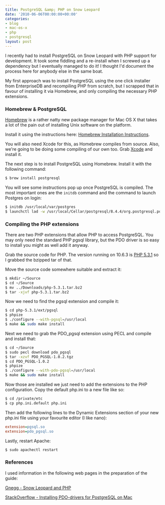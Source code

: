 ```yaml
---
title: PostgreSQL &amp; PHP on Snow Leopard
date: '2010-06-06T00:00:00+00:00'
categories:
- blog
- mac-os-x
- php
- postgresql
layout: post
---
```


I recently had to install PostgreSQL on Snow Leopard with PHP support for development. It took some fiddling and a re-install when I screwed up a dependency but I eventually managed to do it! I thought I'd document the process here for anybody else in the same boat.

<!--more-->

My first approach was to install PostgreSQL using the one click installer from EnterpriseDB and recompiling PHP from scratch, but I scrapped that in favour of installing it via Homebrew, and only compiling the necessary PHP extensions.

### Homebrew & PostgreSQL

[Homebrew](http://mxcl.github.com/homebrew/) is a rather natty new package manager for Mac OS X that takes a lot of the pain out of installing Unix software on the platform.

Install it using the instructions here: [Homebrew Installation Instructions](http://wiki.github.com/mxcl/homebrew/installation).

You will also need Xcode for this, as Homebrew compiles from source. Also, we're going to be doing some compiling of our own too. Grab [Xcode](http://developer.apple.com/tools/xcode/) and install it.

The next step is to install PostgreSQL using Homebrew. Install it with the following command:

``` bash
$ brew install postgresql
```

You will see some instructions pop up once PostgreSQL is compiled. The most important ones are the `initdb` command and the command to launch Postgres on login:

``` bash
$ initdb /usr/local/var/postgres
$ launchctl lad -w /usr/local/Cellar/postgresql/8.4.4/org.postgresql.postgres.plist
```

### Compiling the PHP extensions

There are two PHP extensions that allow PHP to access PostgreSQL. You may only need the standard PHP pgsql library, but the PDO driver is so easy to install you might as well add it anyway.

Grab the source code for PHP. The version running on 10.6.3 is [PHP 5.3.1](http://php.net/get/php-5.3.1.tar.bz2/from/a/mirror) so I grabbed the bzipped tar of that.

Move the source code somewhere suitable and extract it:

``` bash
$ mkdir ~/Source
$ cd ~/Source
$ mv ../Downloads/php-5.3.1.tar.bz2
$ tar -xjvf php-5.3.1.tar.bz2
```

Now we need to find the pgsql extension and compile it:

``` bash
$ cd php-5.3.1/ext/pgsql
$ phpize
$ ./configure --with-pgsql=/usr/local
$ make && sudo make install
```

Next we need to grab the PDO_pgsql extension using PECL and compile and install that:

``` bash
$ cd ~/Source
$ sudo pecl download pdo_pgsql
$ tar -xzvf PDO_PGSQL-1.0.2.tgz
$ cd PDO_PGSQL-1.0.2
$ phpize
$ ./configure --with-pdo-pgsql=/usr/local
$ make && sudo make install
```

Now those are installed we just need to add the extensions to the PHP configuration. Copy the default php.ini to a new file like so:

``` bash
$ cd /private/etc
$ cp php.ini.default php.ini
```

Then add the following lines to the Dynamic Extensions section of your new php.ini file using your favourite editor (I like nano):

``` ini
extension=pgsql.so
extension=pdo_pgsql.so
```

Lastly, restart Apache:

``` bash
$ sudo apachectl restart
```

### References

I used information in the following web pages in the preparation of the guide:

[Gnegg - Snow Leopard and PHP](http://www.gnegg.ch/tag/snow-leopard)

[StackOverflow - Installing PDO-drivers for PostgreSQL on Mac](http://stackoverflow.com/questions/61747)




